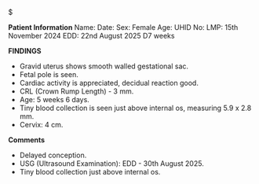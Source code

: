 $$$$$

**Patient Information**
Name: 
Date:
Sex: Female
Age: 
UHID No:
LMP: 15th November 2024
EDD: 22nd August 2025
D7 weeks

**FINDINGS**

* Gravid uterus shows smooth walled gestational sac.
* Fetal pole is seen.
* Cardiac activity is appreciated, decidual reaction good.
* CRL (Crown Rump Length) - 3 mm.
* Age: 5 weeks 6 days.
* Tiny blood collection is seen just above internal os, measuring 5.9 x 2.8 mm.
* Cervix: 4 cm.

**Comments**

* Delayed conception.
* USG (Ultrasound Examination): EDD - 30th August 2025.
* Tiny blood collection just above internal os.
